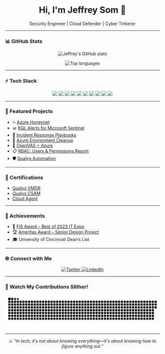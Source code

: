 <h1 align="center">Hi, I'm Jeffrey Som 👋</h1>
<p align="center">Security Engineer | Cloud Defender | Cyber Tinkerer</p>

---

### 📊 GitHub Stats

<p align="center">
  <img src="https://github-readme-stats.vercel.app/api?username=jsom98&show_icons=true&theme=radical" alt="Jeffrey's GitHub stats" />
</p>

<p align="center">
  <img src="https://github-readme-stats.vercel.app/api/top-langs/?username=jsom98&layout=compact&theme=radical" alt="Top languages" />
</p>

---

### ⚡ Tech Stack

<p align="center">
  <img src="https://img.shields.io/badge/-Azure-0078D4?style=for-the-badge&logo=microsoftazure&logoColor=white" />
  <img src="https://img.shields.io/badge/-Microsoft Sentinel-5C2D91?style=for-the-badge&logo=microsoft&logoColor=white" />
  <img src="https://img.shields.io/badge/-PowerShell-5391FE?style=for-the-badge&logo=powershell&logoColor=white" />
  <img src="https://img.shields.io/badge/-Qualys-ED1C24?style=for-the-badge&logo=qualys&logoColor=white" />
  <img src="https://img.shields.io/badge/-Raspberry%20Pi-C51A4A?style=for-the-badge&logo=raspberrypi&logoColor=white" />
  <img src="https://img.shields.io/badge/-Python-3776AB?style=for-the-badge&logo=python&logoColor=white" />
  <img src="https://img.shields.io/badge/-Bash-121011?style=for-the-badge&logo=gnubash&logoColor=white" />
  <img src="https://img.shields.io/badge/-Linux-FCC624?style=for-the-badge&logo=linux&logoColor=black" />
  <img src="https://img.shields.io/badge/-Git-F05032?style=for-the-badge&logo=git&logoColor=white" />
  <img src="https://img.shields.io/badge/-Markdown-000000?style=for-the-badge&logo=markdown&logoColor=white" />
</p>

---

### 🧪 Featured Projects

- 🔥 [Azure Honeynet](https://github.com/jsom98/Azure-Projects/blob/main/Azure%20Honeynet.md)  
- 📊 [KQL Alerts for Microsoft Sentinel](https://github.com/jsom98/Azure-Projects/blob/main/KQL%20Alerts%20for%20Microsoft%20Sentinel.md)  
- 🚨 [Incident Response Playbooks](https://github.com/jsom98/Azure-Projects/blob/main/Incident%20Response%20in%20Microsoft%20Sentinel.md)  
- 🧹 [Azure Environment Cleanup](https://github.com/jsom98/Azure-Projects/blob/main/Azure%20Environment%20BEFORE%20Securing%20AND%20then%20AFTER.md)  
- 🔐 [OpenVAS + Azure](https://github.com/jsom98/Azure-Projects/blob/main/OpenVAS.md)  
- 📋 [RBAC: Users & Permissions Report](https://github.com/jsom98/Azure-Projects/blob/main/Users%20and%20Permissions%20Report.md)  
- 🛡️ [Qualys Automation](https://github.com/jsom98/Azure-Projects/blob/main/Qualys.md)

---

### 📜 Certifications

- [Qualys VMDR](https://github.com/jsom98/Certifications/blob/main/Vulnerability%20Management%20Detection%20and%20Response.pdf)  
- [Qualys CSAM](https://github.com/jsom98/Certifications/blob/main/Cyber%20Security%20Asset%20Management.pdf)  
- [Cloud Agent](https://github.com/jsom98/Certifications/blob/main/Cloud%20Agent.pdf)

---

### 🏅 Achievements

- 🥇 [FIS Award – Best of 2023 IT Expo](https://www.linkedin.com/posts/jeffreysom_itexpo2023-innovation-awardwinner-activity-7051638485878788096-exKp?utm_source=share&utm_medium=member_desktop)  
- 🏆 [Ameritas Award – Senior Design Project](https://www.linkedin.com/posts/jeffreysom_itexpo2023-innovation-awardwinner-activity-7051638485878788096-exKp?utm_source=share&utm_medium=member_desktop)  
- 🎓 University of Cincinnati Dean’s List

---

### 🌐 Connect with Me

<p align="center">
  <a href="https://x.com/jsom98">
    <img alt="Twitter" src="https://img.shields.io/badge/X-000000?style=for-the-badge&logo=x&logoColor=white" />
  </a>
  <a href="https://www.linkedin.com/in/jeffreysom/">
    <img alt="LinkedIn" src="https://img.shields.io/badge/LinkedIn-0A66C2?style=for-the-badge&logo=linkedin&logoColor=white" />
  </a>
</p>

---

### 🐍 Watch My Contributions Slither!

<p align="center">
  <img src="https://github.com/jsom98/JeffreySom/blob/output/github-snake-dark.svg" alt="snake gif" />
</p>

---

<p align="center">
  ⚔️ <i>“In tech, it’s not about knowing everything—it's about knowing how to figure anything out.”</i>
</p>

